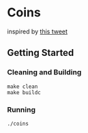 # Coins
inspired by [this tweet](https://x.com/littmath/status/1769044719034647001)

## Getting Started
### Cleaning and Building
```
make clean
make buildc
```

### Running
```
./coins
```

